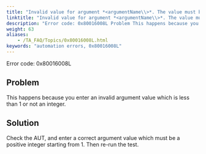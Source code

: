```yaml
--- 
title: "Invalid value for argument *<argumentName\\>*. The value must be a positive integer starting from 1."
linktitle: "Invalid value for argument *<argumentName\\>*. The value must be a positive integer starting from 1."
description: "Error code: 0x80016008L Problem This happens because you enter an invalid argument value which is less than 1 or not an integer. Solution Check the AUT, and enter a correct argument value which must ..."
weight: 63
aliases: 
    - /TA_FAQ/Topics/0x80016008L.html
keywords: "automation errors, 0x80016008L"
---
```


Error code: 0x80016008L

## Problem

This happens because you enter an invalid argument value which is less than 1 or not an integer.

## Solution

Check the AUT, and enter a correct argument value which must be a positive integer starting from 1. Then re-run the test.




